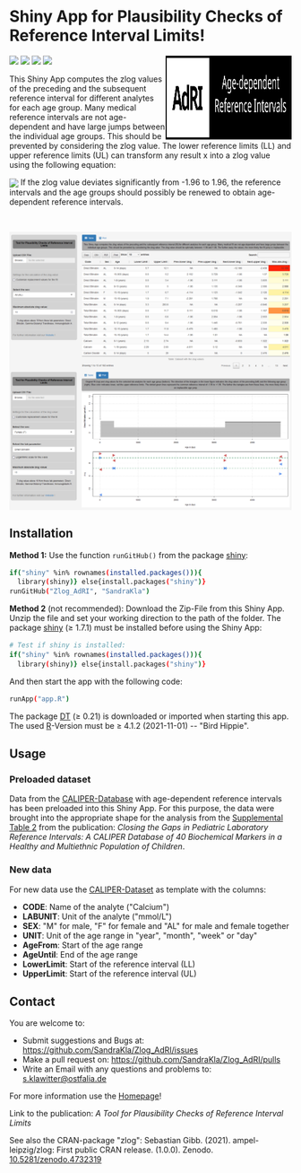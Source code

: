 # Shiny App for Plausibility Checks of Reference Interval Limits!

<img src="www/Logo.svg" width="225px" height="150px" align="right"/>

![](https://img.shields.io/github/license/SandraKla/Zlog_AdRI.svg)
![](https://img.shields.io/github/last-commit/SandraKla/Zlog_AdRI/master.svg)
![](https://img.shields.io/github/languages/count/SandraKla/Zlog_AdRI.svg)
![](https://img.shields.io/github/languages/top/SandraKla/Zlog_AdRI.svg)

This Shiny App computes the zlog values of the preceding and the subsequent reference interval for different analytes for each age group. Many medical reference intervals are not age-dependent and have large jumps between the individual age groups. This should be prevented by considering the zlog value. The lower reference limits (LL) and upper reference limits (UL) can transform any result x into a zlog value using the following equation: 


<img src="https://render.githubusercontent.com/render/math?math={zlog(x)=(log(x) - \frac{log(UG) %2B log(OG)}{2}}) * \frac{3.92}{log(OG) - log(UG)}" align="center">
If the zlog value deviates significantly from -1.96 to 1.96, the reference intervals and the age groups should possibly be renewed to obtain age-dependent reference intervals.
<p>&nbsp</p>
<img src="docs/table.png" align="center"/>
<img src="docs/shiny.png" align="center"/>

## Installation 

**Method 1:**
Use the function ```runGitHub()``` from the package [shiny](https://cran.r-project.org/web/packages/shiny/index.html):

```bash
if("shiny" %in% rownames(installed.packages())){
  library(shiny)} else{install.packages("shiny")}
runGitHub("Zlog_AdRI", "SandraKla")
```

**Method 2** (not recommended):
Download the Zip-File from this Shiny App. Unzip the file and set your working direction to the path of the folder. 
The package [shiny](https://cran.r-project.org/web/packages/shiny/index.html) (≥ 1.7.1) must be installed before using the Shiny App:

```bash
# Test if shiny is installed:
if("shiny" %in% rownames(installed.packages())){
  library(shiny)} else{install.packages("shiny")}
```
And then start the app with the following code:
```bash
runApp("app.R")
```

The package [DT](https://cran.r-project.org/web/packages/DT/index.html) (≥ 0.21) is downloaded or imported when starting this app. The used [R](https://www.r-project.org)-Version must be ≥ 4.1.2 (2021-11-01) -- "Bird Hippie".

## Usage

### Preloaded dataset
Data from the [CALIPER-Database](https://caliper.research.sickkids.ca/#/) with age-dependent reference intervals has been preloaded into this Shiny App. For this purpose, the data were brought into the appropriate shape for the analysis from the [Supplemental Table 2](https://academic.oup.com/clinchem/article/58/5/854/5620695#supplementary-data) from the publication: *Closing the Gaps in Pediatric Laboratory Reference Intervals: A CALIPER Database of 40 Biochemical Markers in a Healthy and Multiethnic Population of Children*. 

### New data
For new data use the [CALIPER-Dataset](https://github.com/SandraKla/Zlog_AdRI/blob/master/data/CALIPER.csv) as template with the columns: 

* **CODE**: Name of the analyte ("Calcium") 
* **LABUNIT**: Unit of the analyte ("mmol/L")
* **SEX**: "M" for male, "F" for female and "AL" for male and female together
* **UNIT**: Unit of the age range in "year", "month", "week" or "day"
* **AgeFrom**: Start of the age range 
* **AgeUntil**: End of the age range 
* **LowerLimit**: Start of the reference interval (LL)
* **UpperLimit**: Start of the reference interval (UL)

## Contact

You are welcome to:
- Submit suggestions and Bugs at: https://github.com/SandraKla/Zlog_AdRI/issues
- Make a pull request on: https://github.com/SandraKla/Zlog_AdRI/pulls
- Write an Email with any questions and problems to: s.klawitter@ostfalia.de

For more information use the [Homepage](https://sandrakla.github.io/Zlog_AdRI/)! 

Link to the publication: *A Tool for Plausibility Checks of Reference Interval Limits*

See also the CRAN-package "zlog": Sebastian Gibb. (2021). ampel-leipzig/zlog: First public CRAN release. (1.0.0). Zenodo. [10.5281/zenodo.4732319](https://doi.org/10.5281/zenodo.4732319)
